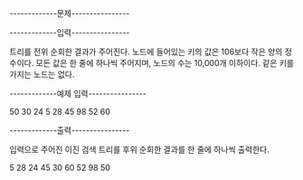 -------------문제----------------

-------------입력----------------

트리를 전위 순회한 결과가 주어진다. 노드에 들어있는 키의 값은 106보다 작은 양의 정수이다. 모든 값은 한 줄에 하나씩 주어지며, 노드의 수는 10,000개 이하이다. 같은 키를 가지는 노드는 없다.

-------------예제 입력----------------

50
30
24
5
28
45
98
52
60

-------------출력----------------

입력으로 주어진 이진 검색 트리를 후위 순회한 결과를 한 줄에 하나씩 출력한다.

5
28
24
45
30
60
52
98
50
